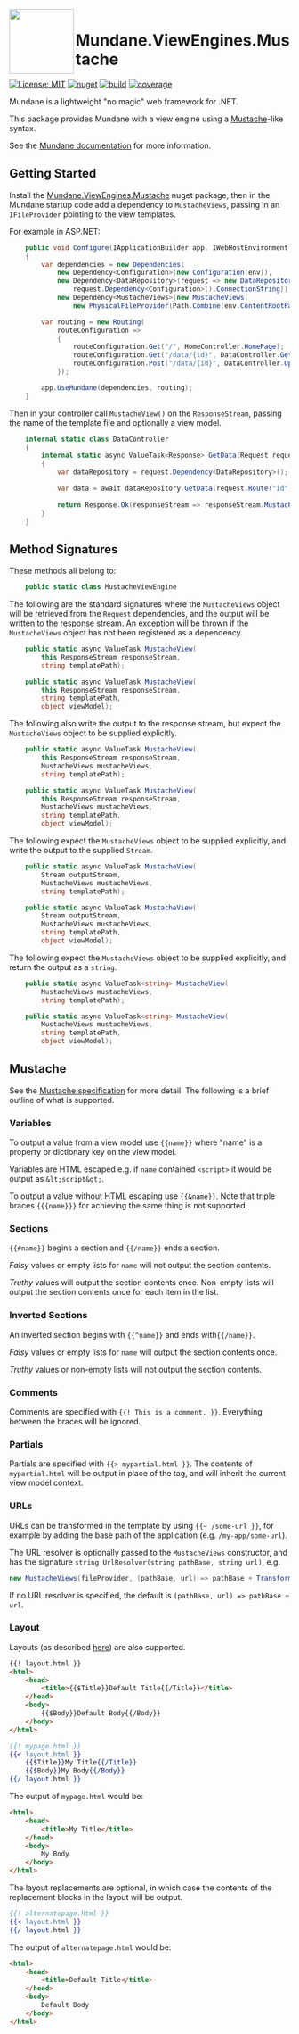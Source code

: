 <img align="left" width="116" src="https://raw.githubusercontent.com/adambarclay/mundane-viewengines-mustache/main/build/Mundane.png"/>

# Mundane.ViewEngines.Mustache

[![License: MIT](https://img.shields.io/github/license/adambarclay/mundane-viewengines-mustache?color=blue)](https://github.com/adambarclay/mundane-viewengines-mustache/blob/main/LICENSE) [![nuget](https://img.shields.io/nuget/v/Mundane.ViewEngines.Mustache)](https://www.nuget.org/packages/Mundane.ViewEngines.Mustache/) [![build](https://img.shields.io/github/actions/workflow/status/adambarclay/mundane-viewengines-mustache/build.yml?branch=main)](https://github.com/adambarclay/mundane-viewengines-mustache/actions?query=workflow%3ABuild+branch%3Amain) [![coverage](https://img.shields.io/codecov/c/github/adambarclay/mundane-viewengines-mustache/main)](https://codecov.io/gh/adambarclay/mundane-viewengines-mustache/branch/main)

Mundane is a lightweight "no magic" web framework for .NET.

This package provides Mundane with a view engine using a [Mustache](https://mustache.github.io/mustache.5.html)-like syntax.

See the [Mundane documentation](https://github.com/adambarclay/mundane) for more information.

## Getting Started

Install the [Mundane.ViewEngines.Mustache](https://www.nuget.org/packages/Mundane.ViewEngines.Mustache/) nuget package, then in the Mundane startup code add a dependency to `MustacheViews`, passing in an `IFileProvider` pointing to the view templates.

For example in ASP.NET:
```c#
    public void Configure(IApplicationBuilder app, IWebHostEnvironment env)
    {
        var dependencies = new Dependencies(
            new Dependency<Configuration>(new Configuration(env)),
            new Dependency<DataRepository>(request => new DataRepositorySqlServer(
                request.Dependency<Configuration>().ConnectionString)),
            new Dependency<MustacheViews>(new MustacheViews(
                new PhysicalFileProvider(Path.Combine(env.ContentRootPath, "Views")))));

        var routing = new Routing(
            routeConfiguration =>
            {
                routeConfiguration.Get("/", HomeController.HomePage);
                routeConfiguration.Get("/data/{id}", DataController.GetData);
                routeConfiguration.Post("/data/{id}", DataController.UpdateData);
            });

        app.UseMundane(dependencies, routing);
    }
```

Then in your controller call `MustacheView()` on the `ResponseStream`, passing the name of the template file and optionally a view model.

```c#
    internal static class DataController
    {
        internal static async ValueTask<Response> GetData(Request request)
        {
            var dataRepository = request.Dependency<DataRepository>();

            var data = await dataRepository.GetData(request.Route("id"));
			
            return Response.Ok(responseStream => responseStream.MustacheView("DataPage.html", data));
        }
    }
```

## Method Signatures

These methods all belong to:

```c#
    public static class MustacheViewEngine
```

The following are the standard signatures where the `MustacheViews` object will be retrieved from the `Request` dependencies, and the output will be written to the response stream. An exception will be thrown if the `MustacheViews` object has not been registered as a dependency.

```c#
    public static async ValueTask MustacheView(
        this ResponseStream responseStream,
        string templatePath);

    public static async ValueTask MustacheView(
        this ResponseStream responseStream,
        string templatePath,
        object viewModel);
```

The following also write the output to the response stream, but expect the `MustacheViews` object to be supplied explicitly.

```c#
    public static async ValueTask MustacheView(
        this ResponseStream responseStream,
        MustacheViews mustacheViews,
        string templatePath);

    public static async ValueTask MustacheView(
        this ResponseStream responseStream,
        MustacheViews mustacheViews,
        string templatePath,
        object viewModel);
```

The following expect the `MustacheViews` object to be supplied explicitly, and write the output to the supplied `Stream`.

```c#
    public static async ValueTask MustacheView(
        Stream outputStream,
        MustacheViews mustacheViews,
        string templatePath);

    public static async ValueTask MustacheView(
        Stream outputStream,
        MustacheViews mustacheViews,
        string templatePath,
        object viewModel);
```

The following expect the `MustacheViews` object to be supplied explicitly, and return the output as a `string`.

```c#
    public static async ValueTask<string> MustacheView(
        MustacheViews mustacheViews,
        string templatePath);

    public static async ValueTask<string> MustacheView(
        MustacheViews mustacheViews,
        string templatePath,
        object viewModel);
```

## Mustache

See the [Mustache specification](https://mustache.github.io/mustache.5.html) for more detail. The following is a brief outline of what is supported.

### Variables

To output a value from a view model use `{{name}}` where "name" is a property or dictionary key on the view model.

Variables are HTML escaped e.g. if `name` contained `<script>` it would be output as `&lt;script&gt;`.

To output a value without HTML escaping use `{{&name}}`. Note that triple braces `{{{name}}}` for achieving the same thing is not supported.

### Sections

`{{#name}}` begins a section and `{{/name}}` ends a section.

_Falsy_ values or empty lists for `name` will not output the section contents.

_Truthy_ values will output the section contents once. Non-empty lists will output the section contents once for each item in the list.

### Inverted Sections

An inverted section begins with `{{^name}}` and ends with`{{/name}}`.

_Falsy_ values or empty lists for `name` will output the section contents once.

_Truthy_ values or non-empty lists will not output the section contents.

### Comments

Comments are specified with `{{! This is a comment. }}`. Everything between the braces will be ignored.

### Partials

Partials are specified with `{{> mypartial.html }}`. The contents of `mypartial.html` will be output in place of the tag, and will inherit the current view model context.

### URLs

URLs can be transformed in the template by using `{{~ /some-url }}`, for example by adding the base path of the application (e.g. `/my-app/some-url`).

The URL resolver is optionally passed to the `MustacheViews` constructor, and has the signature `string UrlResolver(string pathBase, string url)`, e.g.

```c#
new MustacheViews(fileProvider, (pathBase, url) => pathBase + TransformUrl(url))
```

If no URL resolver is specified, the default is `(pathBase, url) => pathBase + url`.

### Layout

Layouts (as described [here](https://github.com/mustache/spec/pull/75)) are also supported.

```html
{{! layout.html }}
<html>
    <head>
        <title>{{$Title}}Default Title{{/Title}}</title>
    </head>
    <body>
        {{$Body}}Default Body{{/Body}}
    </body>
</html>
```

```mustache
{{! mypage.html }}
{{< layout.html }}
    {{$Title}}My Title{{/Title}}
    {{$Body}}My Body{{/Body}}
{{/ layout.html }}
```

The output of `mypage.html` would be:
```html
<html>
    <head>
        <title>My Title</title>
    </head>
    <body>
        My Body
    </body>
</html>
```

The layout replacements are optional, in which case the contents of the replacement blocks in the layout will be output.

```mustache
{{! alternatepage.html }}
{{< layout.html }}
{{/ layout.html }}
```

The output of `alternatepage.html` would be:
```html
<html>
    <head>
        <title>Default Title</title>
    </head>
    <body>
        Default Body
    </body>
</html>
```